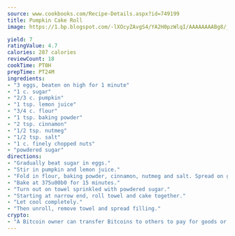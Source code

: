 ```yaml
---
source: www.cookbooks.com/Recipe-Details.aspx?id=749199
title: Pumpkin Cake Roll
image: https://1.bp.blogspot.com/-lXOcyZAvgS4/YA2H0pzWlqI/AAAAAAAABg8/_HX4JI-WmFM0Tz684w_qYjP9vBzksmFNgCLcBGAsYHQ/s219/20.png

yield: 7
ratingValue: 4.7
calories: 287 calories
reviewCount: 18
cookTime: PT0H
prepTime: PT24M
ingredients:
- "3 eggs, beaten on high for 1 minute"
- "1 c. sugar"
- "2/3 c. pumpkin"
- "1 tsp. lemon juice"
- "3/4 c. flour"
- "1 tsp. baking powder"
- "2 tsp. cinnamon"
- "1/2 tsp. nutmeg"
- "1/2 tsp. salt"
- "1 c. finely chopped nuts"
- "powdered sugar"
directions:
- "Gradually beat sugar in eggs."
- "Stir in pumpkin and lemon juice."
- "Fold in flour, baking powder, cinnamon, nutmeg and salt. Spread on greased and floured cookie sheet 15 x 10 x 1-inch. Top with nuts."
- "Bake at 375u00b0 for 15 minutes."
- "Turn out on towel sprinkled with powdered sugar."
- "Starting at narrow end, roll towel and cake together."
- "Let cool completely."
- "Then unroll, remove towel and spread filling."
crypto:
- "A Bitcoin owner can transfer Bitcoins to others to pay for goods or services."
---
```

